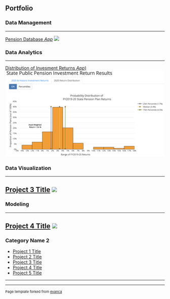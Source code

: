 ## Portfolio

### Data Management 
---

[Pension Database *App*](https://github.com/ReasonFoundation/pensionviewr)
<img src="images/Reason Database Viewer (V4.0).png?raw=true"/>

### Data Analytics
---
[Distribution of Invesment Returns *App*)](https://reason.shinyapps.io/StatePublicPensionReturnResults_Updt2)
<img src="images/2020FY Returns2.jpg?raw=true"/>

### Data Visualization
---
[Project 3 Title](http://example.com/)
<img src="images/dummy_thumbnail.jpg?raw=true"/>
---

### Modeling
---
[Project 4 Title](http://example.com/)
<img src="images/dummy_thumbnail.jpg?raw=true"/>
---

### Category Name 2

- [Project 1 Title](http://example.com/)
- [Project 2 Title](http://example.com/)
- [Project 3 Title](http://example.com/)
- [Project 4 Title](http://example.com/)
- [Project 5 Title](http://example.com/)

---




---
<p style="font-size:11px">Page template forked from <a href="https://github.com/evanca/quick-portfolio">evanca</a></p>
<!-- Remove above link if you don't want to attibute -->
